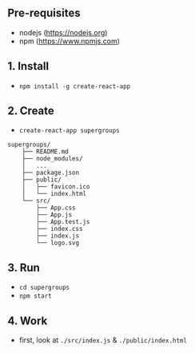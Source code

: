 ## Pre-requisites

- nodejs (https://nodejs.org)
- npm (https://www.npmjs.com)

## 1. Install

- `npm install -g create-react-app`

## 2. Create

- `create-react-app supergroups`

```
supergroups/
    ├── README.md
    ├── node_modules/
    │   ...
    ├── package.json
    ├── public/
    │   ├── favicon.ico
    │   └── index.html
    └── src/
        ├── App.css
        ├── App.js
        ├── App.test.js
        ├── index.css
        ├── index.js
        └── logo.svg
```

## 3. Run

- `cd supergroups`
- `npm start`

## 4. Work

- first, look at `./src/index.js` & `./public/index.html`
